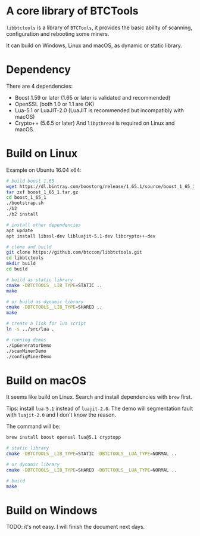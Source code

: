 A core library of BTCTools
==================

`libbtctools` is a library of `BTCTools`, it provides the basic ability of scanning, configuration and rebooting some miners.

It can build on Windows, Linux and macOS, as dynamic or static library.

# Dependency
There are 4 dependencies:
* Boost 1.59 or later (1.65 or later is validated and recommended)
* OpenSSL (both 1.0 or 1.1 are OK)
* Lua-5.1 or LuaJIT-2.0 (LuaJIT is recommended but incompatibly with macOS)
* Crypto++ (5.6.5 or later)
And `libpthread` is required on Linux and macOS.

# Build on Linux
Example on Ubuntu 16.04 x64:
```bash
# build boost 1.65
wget https://dl.bintray.com/boostorg/release/1.65.1/source/boost_1_65_1.tar.gz
tar zxf boost_1_65_1.tar.gz
cd boost_1_65_1
./bootstrap.sh
./b2
./b2 install

# install other dependencies
apt update
apt install libssl-dev libluajit-5.1-dev libcrypto++-dev

# clone and build
git clone https://github.com/btccom/libbtctools.git
cd libbtctools
mkdir build
cd build

# build as static library
cmake -DBTCTOOLS__LIB_TYPE=STATIC ..
make

# or build as dynamic library
cmake -DBTCTOOLS__LIB_TYPE=SHARED ..
make

# create a link for lua script
ln -s ../src/lua .

# running demos
./ipGeneratorDemo
./scanMinerDemo
./configMinerDemo
```

# Build on macOS
It seems like build on Linux. Search and install dependencies with `brew` first.

Tips: install `lua-5.1` instead of `luajit-2.0`. The demo will segmentation fault with `luajit-2.0` and I don't know the reason.

The command will be:
```bash
brew install boost openssl lua@5.1 cryptopp

# static library
cmake -DBTCTOOLS__LIB_TYPE=STATIC -DBTCTOOLS__LUA_TYPE=NORMAL ..

# or dynamic library
cmake -DBTCTOOLS__LIB_TYPE=SHARED -DBTCTOOLS__LUA_TYPE=NORMAL ..

# build
make
```

# Build on Windows
TODO: it's not easy. I will finish the document next days.
